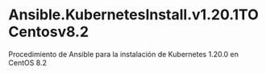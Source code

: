 # Ansible.KubernetesInstall.v1.20.1TOCentosv8.2
Procedimiento de Ansible para la instalación de Kubernetes 1.20.0 en CentOS 8.2
